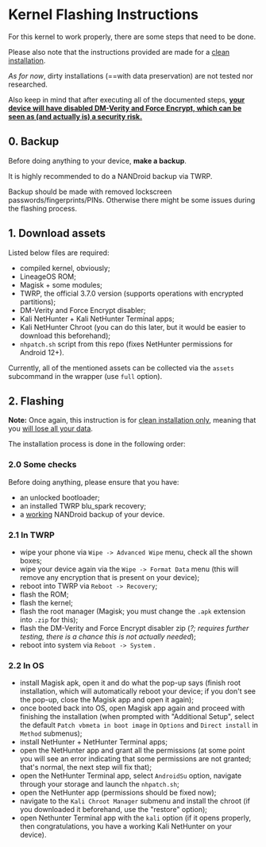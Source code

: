 # Kernel Flashing Instructions

For this kernel to work properly, there are some steps that need to be done.

Please also note that the instructions provided are made for a <u>clean installation</u>.

*As for now*, dirty installations (==with data preservation) are not tested nor researched.

Also keep in mind that after executing all of the documented steps, <u>**your device will have disabled DM-Verity and Force Encrypt, which can be seen as (and actually is) a security risk.**</u>

## **0. Backup**

Before doing anything to your device, **make a backup**.

It is highly recommended to do a NANDroid backup via TWRP.

Backup should be made with removed lockscreen passwords/fingerprints/PINs. Otherwise there might be some issues during the flashing process.

## **1. Download assets**

Listed below files are required:

- compiled kernel, obviously;
- LineageOS ROM;
- Magisk + some modules;
- TWRP, the official 3.7.0 version (supports operations with encrypted partitions);
- DM-Verity and Force Encrypt disabler;
- Kali NetHunter + Kali NetHunter Terminal apps;
- Kali NetHunter Chroot (you can do this later, but it would be easier to download this beforehand);
- `nhpatch.sh` script from this repo (fixes NetHunter permissions for Android 12+).

Currently, all of the mentioned assets can be collected via the `assets` subcommand in the wrapper (use `full` option).

## **2. Flashing**

**Note:** Once again, this instruction is for <u>clean installation only</u>, meaning that you <u>will lose all your data</u>.

The installation process is done in the following order:

### **2.0 Some checks**

Before doing anything, please ensure that you have:

- an unlocked bootloader;
- an installed TWRP blu_spark recovery;
- a <u>working</u> NANDroid backup of your device.

### **2.1 In TWRP**

- wipe your phone via `Wipe -> Advanced Wipe` menu, check all the shown boxes;
- wipe your device again via the `Wipe -> Format Data` menu (this will remove any encryption that is present on your device);
- reboot into TWRP via `Reboot -> Recovery`;
- flash the ROM;
- flash the kernel;
- flash the root manager (Magisk; you must change the `.apk` extension into `.zip` for this);
- flash the DM-Verity and Force Encrypt disabler zip (*?; requires further testing, there is a chance this is not actually needed*);
- reboot into system via `Reboot -> System` .

### **2.2 In OS**

- install Magisk apk, open it and do what the pop-up says (finish root installation, which will automatically reboot your device; if you don't see the pop-up, close the Magisk app and open it again);
- once booted back into OS, open Magisk app again and proceed with finishing the installation (when prompted with "Additional Setup", select the default `Patch vbmeta in boot image` in `Options` and `Direct install` in `Method` submenus);
- install NetHunter + NetHunter Terminal apps;
- open the NetHunter app and grant all the permissions (at some point you will see an error indicating that some permissions are not granted; that's normal, the next step will fix that);
- open the NetHunter Terminal app, select `AndroidSu` option, navigate through your storage and launch the `nhpatch.sh`;
- open the NetHunter app (permissions should be fixed now);
- navigate to the `Kali Chroot Manager` submenu and install the chroot (if you downloaded it beforehand, use the "restore" option);
- open Nethunter Terminal app with the `kali` option (if it opens properly, then congratulations, you have a working Kali NetHunter on your device).
